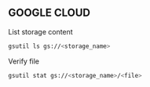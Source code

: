 ## GOOGLE CLOUD


List storage content 

```bash
gsutil ls gs://<storage_name>
```

Verify file 

```bash
gsutil stat gs://<storage_name>/<file>
```

